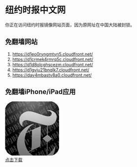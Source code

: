 <h1>纽约时报中文网</h1>
<p>你正在访问纽约时报镜像网站页面，因为原网址在中国大陆被封锁。</p>
<h2>免翻墙网站</h2>
<ol>
<li><a href="https://d1eo0ryngmtyn5.cloudfront.net/" target="1">https://d1eo0ryngmtyn5.cloudfront.net/</a></li>
<li><a href="https://d1crmek4rmrq5c.cloudfront.net/" target="2">https://d1crmek4rmrq5c.cloudfront.net/</a></li>
<li><a href="https://d1d8olcghscezm.cloudfront.net/" target="3">https://d1d8olcghscezm.cloudfront.net/</a></li>
<li><a href="https://d1gvju21bnqlk7.cloudfront.net/" target="4">https://d1gvju21bnqlk7.cloudfront.net/</a></li>
<li><a href="https://dav4mbastv8a0.cloudfront.net/" target="5">https://dav4mbastv8a0.cloudfront.net/</a></li>
</ol>
<h2>免翻墙iPhone/iPad应用</h2>
<p>
	<a href="https://itunes.apple.com/cn/app/niu-yue-shi-bao-zhong-wen-wang/id807498298?mt=8">
		<img src="icon175x175.jpeg" />
		<br/>点击下载
	</a>
</p>